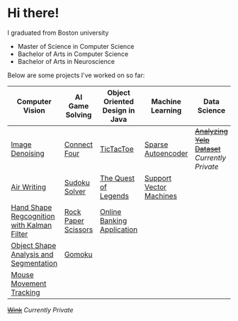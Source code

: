 # Hi there! 

I graduated from Boston university 
- Master of Science in Computer Science
- Bachelor of Arts in Computer Science
- Bachelor of Arts in Neuroscience 


Below are some projects I've worked on so far:

Computer Vision | AI Game Solving | Object Oriented Design in Java | Machine Learning | Data Science | Web Applicaton
--------------- | --------------- | ------------------------------ | ---------------- | ------------ | --------------
[Image Denoising](https://github.com/VivianGunawan/ImageDenoising) | [Connect Four](https://github.com/VivianGunawan/ConnectFour ) | [TicTacToe](https://github.com/VivianGunawan/TicTacToeOOP)| [Sparse Autoencoder](https://github.com/VivianGunawan/Sparse-Autoencoder) | [~~Analyzing Yelp Dataset~~]() *Currently Private* |[Food Friends](https://github.com/VivianGunawan/FoodFriends) 
[Air Writing](https://github.com/VivianGunawan/Air-Writing) | [Sudoku Solver](https://github.com/VivianGunawan/SudokuSolver) | [The Quest of Legends](https://github.com/VivianGunawan/TheQuestOfLegends) | [Support Vector Machines](https://github.com/VivianGunawan/SupportVectorMachine)
[Hand Shape Regcognition with Kalman Filter](https://github.com/VivianGunawan/KalmanFilter) | [Rock Paper Scissors](https://github.com/VivianGunawan/RockPaperScissors)|[Online Banking Application](https://github.com/VivianGunawan/Bank)|
[Object Shape Analysis and Segmentation](https://github.com/VivianGunawan/ObjectSegmentation)| [Gomoku](https://github.com/VivianGunawan/Gomoku)
[Mouse Movement Tracking](https://github.com/VivianGunawan/ComputerVisionToSupportNeuroscience) |
[~~Wink~~]() *Currently Private*

  



